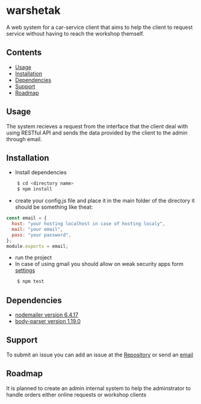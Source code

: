 # warshetak

A web system for a car-service client that aims to help the client to request service without having to reach the workshop themself.

## Contents

- [Usage](#Usage)
- [Installation](#Installation)
- [Dependencies](#Dependencies)
- [Support](#Support)
- [Roadmap](#Roadmap)

## Usage

The system recieves a request from the interface that the client deal with using RESTful API and sends the data provided by the client to the admin through email.

## Installation

- Install dependencies

```bash
    $ cd <directory name>
    $ npm install
```

- create your config.js file and place it in the main folder of the directory it should be something like theat:

```javascript
const email = {
  host: "your hosting localhost in case of hosting localy",
  mail: "your email",
  pass: "your password",
};
module.exports = email;
```

- run the project
- In case of using gmail you should allow on weak security apps form [settings](https://www.google.com/url?sa=t&rct=j&q=&esrc=s&source=web&cd=&ved=2ahUKEwi09tXm3NLvAhXxSBUIHYaCCkkQFjAEegQIAhAD&url=https%3A%2F%2Fmyaccount.google.com%2Flesssecureapps&usg=AOvVaw3FH1O5TwzTEB9B9yhEUsI7)

```bash
    $ npm test
```

## Dependencies

- [nodemailer version 6.4.17](https://github.com/nodemailer/nodemailer)
- [body-parser version 1.19.0](https://www.npmjs.com/package/body-parser)

## Support

To submit an issue you can add an issue at the [Repository](https://github.com/mohamedtaarek/warshetak/issues) or send an [email](mailto:mohamed.taarek22@gmail.com)

## Roadmap

It is planned to create an admin internal system to help the adminstrator to handle orders either online requests or workshop clients
